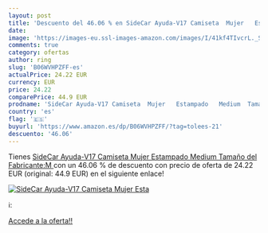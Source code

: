 ```yaml
---
layout: post
title: 'Descuento del 46.06 % en SideCar Ayuda-V17 Camiseta  Mujer   Esta'
date: 
image: 'https://images-eu.ssl-images-amazon.com/images/I/41kf4TIvcrL._SL200_.jpg'
comments: true
category: ofertas
author: ring
slug: 'B06WVHPZFF-es'
actualPrice: 24.22 EUR
currency: EUR
price: 24.22
comparePrice: 44.9 EUR
prodname: 'SideCar Ayuda-V17 Camiseta  Mujer   Estampado   Medium  Tamaño del Fabricante:M '
country: 'es'
flag: '🇪🇸'
buyurl: 'https://www.amazon.es/dp/B06WVHPZFF/?tag=tolees-21'
descuento: '46.06'
---
```


Tienes [SideCar Ayuda-V17 Camiseta  Mujer   Estampado   Medium  Tamaño del Fabricante:M ](https://www.amazon.es/dp/B06WVHPZFF/?tag=tolees-21) con un 46.06 % de descuento con precio de oferta de 24.22 EUR (original: 44.9 EUR) en el siguiente enlace!

[![SideCar Ayuda-V17 Camiseta  Mujer   Esta](https://images-eu.ssl-images-amazon.com/images/I/41kf4TIvcrL._SL200_.jpg)](https://www.amazon.es/dp/B06WVHPZFF/?tag=tolees-21)

ℹ️:


[Accede a la oferta!!](https://www.amazon.es/dp/B06WVHPZFF/?tag=tolees-21)
